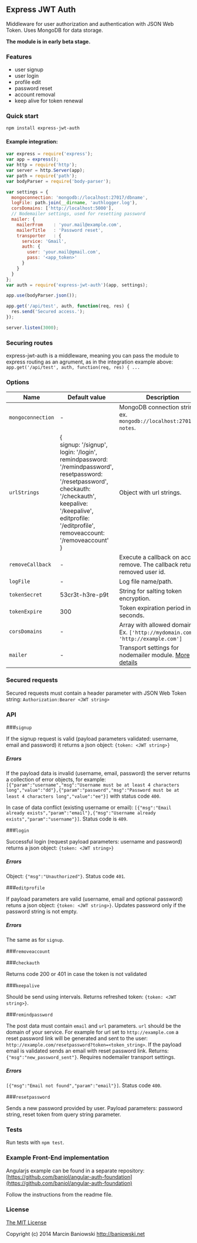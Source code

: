 ## Express JWT Auth

Middleware for user authorization and authentication with JSON Web Token. Uses MongoDB for data storage.

**The module is in early beta stage.**

### Features

* user signup
* user login
* profile edit
* password reset
* account removal
* keep alive for token renewal

### Quick start

```bash
npm install express-jwt-auth
```

#### Example integration:

```javascript
var express = require('express');
var app = express();
var http = require('http');
var server = http.Server(app);
var path = require('path');
var bodyParser = require('body-parser');

var settings = {
  mongoconnection: 'mongodb://localhost:27017/dbname',
  logFile: path.join(__dirname, 'authlogger.log'),
  corsDomains: ['http://localhost:5000'],
  // Nodemailer settings, used for resetting password
  mailer: {
    mailerFrom    : 'your.mail@example.com',
    mailerTitle   : 'Password reset',
    transporter   : {
      service: 'Gmail',
      auth: {
        user: 'your.mail@gmail.com',
        pass: '<app_token>'
      }
    }
  }
};
var auth = require('express-jwt-auth')(app, settings);

app.use(bodyParser.json());

app.get('/api/test', auth, function(req, res) {
  res.send('Secured access.');
});

server.listen(3000);

```

### Securing routes

express-jwt-auth is a middleware, meaning you can pass the module to express routing as an agrument, as in the integration example above: `app.get('/api/test', auth, function(req, res) { ...`

### Options

Name | Default value | Description
--- | --- | ---
`mongoconnection` | - | MongoDB connection string, ex. `mongodb://localhost:27017/my-notes`.
`urlStrings` | {<br>signup: '/signup',<br>login: '/login',<br>remindpassword: '/remindpassword',<br>resetpassword: '/resetpassword',<br>checkauth: '/checkauth',<br>keepalive: '/keepalive',<br>editprofile: '/editprofile',<br>removeaccount: '/removeaccount'<br>} | Object with url strings.
`removeCallback` | - | Execute a callback on account remove. The callback returns removed user id.
`logFile` | - | Log file name/path.
`tokenSecret` | 53cr3t-h3re-p9t | String for salting token encryption.
`tokenExpire` | 300 | Token expiration period in seconds.
`corsDomains` | - | Array with allowed domains. Ex. `['http://mydomain.com', 'http://example.com']`
`mailer` | - | Transport settings for nodemailer module. [More details](https://github.com/andris9/Nodemailer#examples)

### Secured requests

Secured requests must contain a header parameter with JSON Web Token string: `Authorization:Bearer <JWT string>`

### API

###`signup`

  If the signup request is valid (payload parameters validated: username, email and password) it returns a json object: `{token: <JWT string>}`

##### Errors

If the payload data is invalid (username, email, password) the server returns a collection of error objects, for example: `[{"param":"username","msg":"Username must be at least 4 characters long","value":"dd"},{"param":"password","msg":"Password must be at least 4 characters long","value":"ee"}]` with status code `400`.

In case of data conflict (existing username or email): `[{"msg":"Email already exists","param":"email"},{"msg":"Username already exists","param":"username"}]`. Status code is `409`.

###`login`

Successful login (request payload parameters: username and password) returns a json object: `{token: <JWT string>}`

##### Errors

Object: `{"msg":"Unauthorized"}`. Status code `401`.

###`editprofile`

If payload parameters are valid (username, email and optional password) retuns a json object: `{token: <JWT string>}`. Updates password only if the password string is not empty.

##### Errors

The same as for `signup`.

###`removeaccount`

###`checkauth`

Returns code 200 or 401 in case the token is not validated

###`keepalive`

Should be send using intervals. Returns refreshed token: `{token: <JWT string>}`.

###`remindpassword`

The post data must contain `email` and `url` parameters. `url` should be the domain of your service. For example for url set to `http://example.com` a reset password link will be generated and sent to the user: `http://example.com/resetpassword?token=<token_string>`.
If the payload email is validated sends an email with reset password link. Returns: `{"msg":"new_password_sent"}`. Requires nodemailer transport settings.

##### Errors 

`[{"msg":"Email not found","param":"email"}]`. Status code `400`.

###`resetpassword`

Sends a new password provided by user. Payload parameters: password string, reset token from query string parameter.

### Tests

Run tests with `npm test`.

### Example Front-End implementation

Angularjs example can be found in a separate repository: [https://github.com/baniol/angular-auth-foundation](https://github.com/baniol/angular-auth-foundation)

Follow the instructions from the readme file.

### License

[The MIT License](http://opensource.org/licenses/MIT)

Copyright (c) 2014 Marcin Baniowski <http://baniowski.net>
